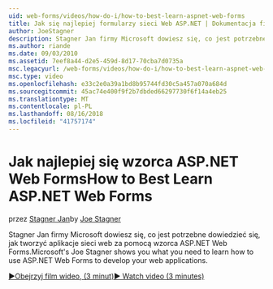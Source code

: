 ```yaml
---
uid: web-forms/videos/how-do-i/how-to-best-learn-aspnet-web-forms
title: Jak się najlepiej formularzy sieci Web ASP.NET | Dokumentacja firmy Microsoft
author: JoeStagner
description: Stagner Jan firmy Microsoft dowiesz się, co jest potrzebne dowiedzieć się, jak tworzyć aplikacje sieci web za pomocą wzorca ASP.NET Web Forms.
ms.author: riande
ms.date: 09/03/2010
ms.assetid: 7eef8a44-d2e5-459d-8d17-70cba7d0735a
msc.legacyurl: /web-forms/videos/how-do-i/how-to-best-learn-aspnet-web-forms
msc.type: video
ms.openlocfilehash: e33c2e0a39a1bd8b95744fd30c5a457a070a684d
ms.sourcegitcommit: 45ac74e400f9f2b7dbded66297730f6f14a4eb25
ms.translationtype: MT
ms.contentlocale: pl-PL
ms.lasthandoff: 08/16/2018
ms.locfileid: "41757174"
---
```

<a name="how-to-best-learn-aspnet-web-forms"></a><span data-ttu-id="eac3b-103">Jak najlepiej się wzorca ASP.NET Web Forms</span><span class="sxs-lookup"><span data-stu-id="eac3b-103">How to Best Learn ASP.NET Web Forms</span></span>
====================
<span data-ttu-id="eac3b-104">przez [Stagner Jan](https://github.com/JoeStagner)</span><span class="sxs-lookup"><span data-stu-id="eac3b-104">by [Joe Stagner](https://github.com/JoeStagner)</span></span>

<span data-ttu-id="eac3b-105">Stagner Jan firmy Microsoft dowiesz się, co jest potrzebne dowiedzieć się, jak tworzyć aplikacje sieci web za pomocą wzorca ASP.NET Web Forms.</span><span class="sxs-lookup"><span data-stu-id="eac3b-105">Microsoft's Joe Stagner shows you what you need to learn how to use ASP.NET Web Forms to develop your web applications.</span></span>

[<span data-ttu-id="eac3b-106">&#9654;Obejrzyj film wideo, (3 minut)</span><span class="sxs-lookup"><span data-stu-id="eac3b-106">&#9654; Watch video (3 minutes)</span></span>](https://channel9.msdn.com/Blogs/ASP-NET-Site-Videos/how-to-best-learn-aspnet-web-forms)
